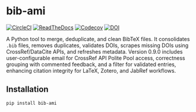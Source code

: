 # bib-ami

[![CircleCI](https://circleci.com/gh/hrolfrc/bib-ami.svg?style=shield)](https://circleci.com/gh/hrolfrc/bib-ami)
[![ReadTheDocs](https://readthedocs.org/projects/bib-ami/badge/?version=latest)](https://bib-ami.readthedocs.io/en/latest/)
[![Codecov](https://codecov.io/gh/hrolfrc/bib-ami/branch/master/graph/badge.svg)](https://codecov.io/gh/hrolfrc/bib-ami)
[![DOI](https://zenodo.org/badge/1012755631.svg)](https://doi.org/10.5281/zenodo.15795717)

A Python tool to merge, deduplicate, and clean BibTeX files. It consolidates `.bib` files, removes duplicates, validates DOIs, scrapes missing DOIs using CrossRef/DataCite APIs, and refreshes metadata. Version 0.9.0 includes user-configurable email for CrossRef API Polite Pool access, correctness grouping with commented feedback, and a filter for validated entries, enhancing citation integrity for LaTeX, Zotero, and JabRef workflows.

## Installation

```bash
pip install bib-ami